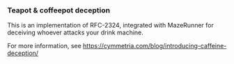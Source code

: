 ### Teapot & coffeepot deception

This is an implementation of RFC-2324, integrated with MazeRunner
for deceiving whoever attacks your drink machine.

For more information, see https://cymmetria.com/blog/introducing-caffeine-deception/
